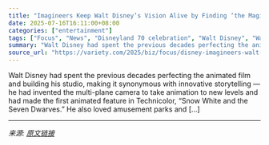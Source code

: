 ```yaml
---
title: "Imagineers Keep Walt Disney’s Vision Alive by Finding ‘the Magic and Power That Exists in the Real World’"
date: 2025-07-16T16:11:00+08:00
categories: ["entertainment"]
tags: ["Focus", "News", "Disneyland 70 celebration", "Walt Disney", "Walt Disney Imagineering"]
summary: "Walt Disney had spent the previous decades perfecting the animated film and building his studio, making it synonymous with innovative storytelling — he had invented the multi-plane camera to take anim"
source_url: "https://variety.com/2025/biz/focus/disney-imagineers-walt-disney-vision-1236460292/"
---
```


Walt Disney had spent the previous decades perfecting the animated film and building his studio, making it synonymous with innovative storytelling — he had invented the multi-plane camera to take animation to new levels and had made the first animated feature in Technicolor, “Snow White and the Seven Dwarves.” He also loved amusement parks and [&#8230;]

---

*来源: [原文链接](https://variety.com/2025/biz/focus/disney-imagineers-walt-disney-vision-1236460292/)*
